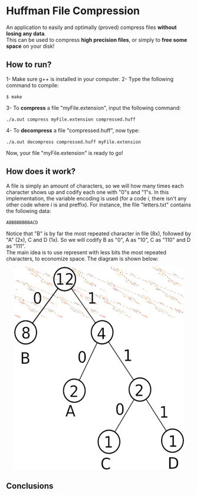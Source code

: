 # Huffman File Compression

An application to easily and optimally (proved) compress files **without losing any data**.  
This can be used to compress **high precision files**, or simply to **free some space** on your disk!

## How to run?

1- Make sure g++ is installed in your computer.
2- Type the following command to compile:
```
$ make
```
3- To **compress** a file "myFile.extension", input the following command:
```
./a.out compress myFile.extension compressed.huff
```
4- To **decompress** a file "compressed.huff", now type:
```
./a.out decompress compressed.huff myFile.extension 
```

Now, your file "myFile.extension" is ready to go!

## How does it work?

A file is simply an amount of characters, so we will how many times each character shows up and codify each one with "0"s and "1"s. In this implementation, the variable encoding is used (for a code _i_, there isn't any other code where _i_ is and preffix).
For instance, the file "letters.txt" contains the following data:
```
ABBBBBBBBACD
```
Notice that "B" is by far the most repeated character in file (8x), followed by "A" (2x), C and D (1x). So we will codify B as "0", A as "10", C as "110" and D as "111".  
The main idea is to use represent with less bits the most repeated characters, to economize space. The diagram is shown below:

<p align="center">
	<td><img src="assets/example.png" width=460 height=548></td>
</p>

## Conclusions

